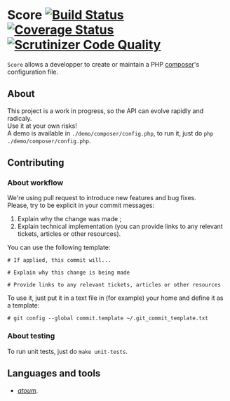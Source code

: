 # Score [![Build Status](https://travis-ci.org/norsys/score.svg?branch=master)](https://travis-ci.org/norsys/score) [![Coverage Status](https://coveralls.io/repos/github/norsys/score/badge.svg?branch=master)](https://coveralls.io/github/norsys/score?branch=master)[![Scrutinizer Code Quality](https://scrutinizer-ci.com/g/norsys/score/badges/quality-score.png?b=master)](https://scrutinizer-ci.com/g/norsys/score/?branch=master)

`Score` allows a developper to create or maintain a PHP [composer](https://getcomposer.org)'s configuration file.

## About

This project is a work in progress, so the API can evolve rapidly and radicaly.  
Use it at your own risks!  
A demo is available in `./demo/composer/config.php`, to run it, just do `php ./demo/composer/config.php`.

## Contributing

### About workflow

We're using pull request to introduce new features and bug fixes.  
Please, try to be explicit in your commit messages:

1. Explain why the change was made ;
2. Explain technical implementation (you can provide links to any relevant tickets, articles or other resources).

You can use the following template:

```
# If applied, this commit will...

# Explain why this change is being made

# Provide links to any relevant tickets, articles or other resources
```

To use it, just put it in a text file in (for example) your home and define it as a template:

```
# git config --global commit.template ~/.git_commit_template.txt
```

### About testing

To run unit tests, just do `make unit-tests`.

## Languages and tools

- [*atoum*](http://docs.atoum.org).

